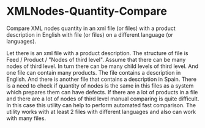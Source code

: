 # XMLNodes-Quantity-Compare
Compare XML nodes quantity in an xml file (or files) with a product description in English with file (or files) on a different language (or languages).

Let there is an xml file with a product description. The structure of file is Feed / Product / "Nodes of third level". Assume that there can be many nodes of third level.
In turn there can be many child levels of third level. And one file can contain many products.
The file contains a description in English. And there is another file that contains a description in Spain. 
There is a need to check if quantity of nodes is the same in this files as a system which prepares them can have defects.
If there are a lot of products in a file and there are a lot of nodes of third level manual comparing is quite difficult. 
In this case this utility can help to perform automated fast comparison.
The utility works with at least 2 files with different languages and also can work with many files.

